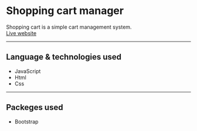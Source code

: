 # **Shopping cart manager**

Shopping cart is a simple cart management system.
<br />
[Live website](https://irtiza1999.github.io/Shopping-Cart)

---

## **Language & technologies used**
* JavaScript
* Html
* Css
---

## **Packeges used**

* Bootstrap


